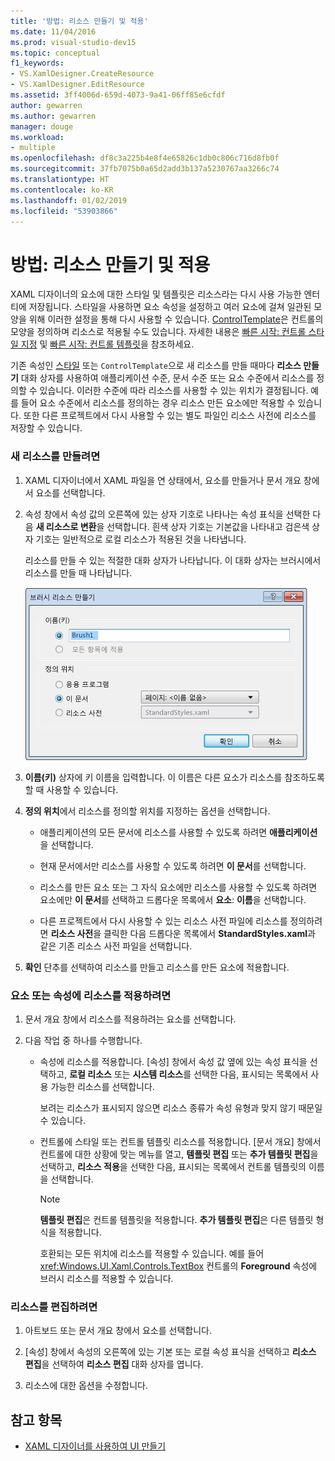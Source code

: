 ```yaml
---
title: '방법: 리소스 만들기 및 적용'
ms.date: 11/04/2016
ms.prod: visual-studio-dev15
ms.topic: conceptual
f1_keywords:
- VS.XamlDesigner.CreateResource
- VS.XamlDesigner.EditResource
ms.assetid: 3ff4006d-659d-4073-9a41-06ff85e6cfdf
author: gewarren
ms.author: gewarren
manager: douge
ms.workload:
- multiple
ms.openlocfilehash: df8c3a225b4e8f4e65826c1db0c806c716d8fb0f
ms.sourcegitcommit: 37fb7075b0a65d2add3b137a5230767aa3266c74
ms.translationtype: HT
ms.contentlocale: ko-KR
ms.lasthandoff: 01/02/2019
ms.locfileid: "53903866"
---
```

# <a name="how-to-create-and-apply-a-resource"></a>방법: 리소스 만들기 및 적용
XAML 디자이너의 요소에 대한 스타일 및 템플릿은 리소스라는 다시 사용 가능한 엔터티에 저장됩니다. 스타일을 사용하면 요소 속성을 설정하고 여러 요소에 걸쳐 일관된 모양을 위해 이러한 설정을 통해 다시 사용할 수 있습니다. [ControlTemplate](/uwp/api/Windows.UI.Xaml.Controls.ControlTemplate)은 컨트롤의 모양을 정의하며 리소스로 적용될 수도 있습니다. 자세한 내용은 [빠른 시작: 컨트롤 스타일 지정](http://go.microsoft.com/fwlink/?LinkID=248239) 및 [빠른 시작: 컨트롤 템플릿](http://go.microsoft.com/fwlink/?LinkID=247982)을 참조하세요.

 기존 속성인 [스타일](/uwp/api/Windows.UI.Xaml.Style) 또는 `ControlTemplate`으로 새 리소스를 만들 때마다 **리소스 만들기** 대화 상자를 사용하여 애플리케이션 수준, 문서 수준 또는 요소 수준에서 리소스를 정의할 수 있습니다. 이러한 수준에 따라 리소스를 사용할 수 있는 위치가 결정됩니다. 예를 들어 요소 수준에서 리소스를 정의하는 경우 리소스 만든 요소에만 적용할 수 있습니다. 또한 다른 프로젝트에서 다시 사용할 수 있는 별도 파일인 리소스 사전에 리소스를 저장할 수 있습니다.

### <a name="to-create-a-new-resource"></a>새 리소스를 만들려면

1.  XAML 디자이너에서 XAML 파일을 연 상태에서, 요소를 만들거나 문서 개요 창에서 요소를 선택합니다.

2.  속성 창에서 속성 값의 오른쪽에 있는 상자 기호로 나타나는 속성 표식을 선택한 다음 **새 리소스로 변환**을 선택합니다. 흰색 상자 기호는 기본값을 나타내고 검은색 상자 기호는 일반적으로 로컬 리소스가 적용된 것을 나타냅니다.

     리소스를 만들 수 있는 적절한 대화 상자가 나타납니다. 이 대화 상자는 브러시에서 리소스를 만들 때 나타납니다.

     ![리소스 만들기 대화 상자](../designers/media/xaml_create_resource.png)

3.  **이름(키)** 상자에 키 이름을 입력합니다. 이 이름은 다른 요소가 리소스를 참조하도록 할 때 사용할 수 있습니다.

4.  **정의 위치**에서 리소스를 정의할 위치를 지정하는 옵션을 선택합니다.

    -   애플리케이션의 모든 문서에 리소스를 사용할 수 있도록 하려면 **애플리케이션**을 선택합니다.

    -   현재 문서에서만 리소스를 사용할 수 있도록 하려면 **이 문서**를 선택합니다.

    -   리소스를 만든 요소 또는 그 자식 요소에만 리소스를 사용할 수 있도록 하려면 요소에만 **이 문서**를 선택하고 드롭다운 목록에서 **요소**: **이름**을 선택합니다.

    -   다른 프로젝트에서 다시 사용할 수 있는 리소스 사전 파일에 리소스를 정의하려면 **리소스 사전**을 클릭한 다음 드롭다운 목록에서 **StandardStyles.xaml**과 같은 기존 리소스 사전 파일을 선택합니다.

5.  **확인** 단추를 선택하여 리소스를 만들고 리소스를 만든 요소에 적용합니다.

### <a name="to-apply-a-resource-to-an-element-or-property"></a>요소 또는 속성에 리소스를 적용하려면

1. 문서 개요 창에서 리소스를 적용하려는 요소를 선택합니다.

2. 다음 작업 중 하나를 수행합니다.

   - 속성에 리소스를 적용합니다. [속성] 창에서 속성 값 옆에 있는 속성 표식을 선택하고, **로컬 리소스** 또는 **시스템 리소스**를 선택한 다음, 표시되는 목록에서 사용 가능한 리소스를 선택합니다.

      보려는 리소스가 표시되지 않으면 리소스 종류가 속성 유형과 맞지 않기 때문일 수 있습니다.

   - 컨트롤에 스타일 또는 컨트롤 템플릿 리소스를 적용합니다. [문서 개요] 창에서 컨트롤에 대한 상황에 맞는 메뉴를 열고, **템플릿 편집** 또는 **추가 템플릿 편집**을 선택하고, **리소스 적용**을 선택한 다음, 표시되는 목록에서 컨트롤 템플릿의 이름을 선택합니다.

     > [!NOTE]
     >  **템플릿 편집**은 컨트롤 템플릿을 적용합니다. **추가 템플릿 편집**은 다른 템플릿 형식을 적용합니다.

     호환되는 모든 위치에 리소스를 적용할 수 있습니다. 예를 들어 <xref:Windows.UI.Xaml.Controls.TextBox> 컨트롤의 **Foreground** 속성에 브러시 리소스를 적용할 수 있습니다.

### <a name="to-edit-a-resource"></a>리소스를 편집하려면

1.  아트보드 또는 문서 개요 창에서 요소를 선택합니다.

2.  [속성] 창에서 속성의 오른쪽에 있는 기본 또는 로컬 속성 표식을 선택하고 **리소스 편집**을 선택하여 **리소스 편집** 대화 상자를 엽니다.

3.  리소스에 대한 옵션을 수정합니다.

## <a name="see-also"></a>참고 항목

- [XAML 디자이너를 사용하여 UI 만들기](../designers/creating-a-ui-by-using-xaml-designer-in-visual-studio.md)